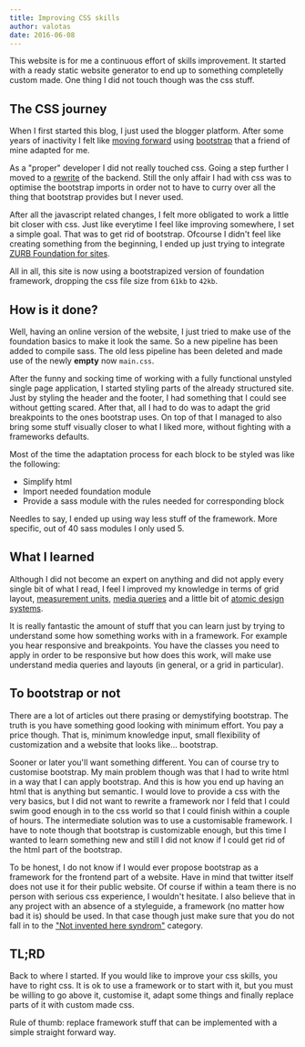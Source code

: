 ```yaml
---
title: Improving CSS skills
author: valotas
date: 2016-06-08
---
```


This website is for me a continuous effort of skills improvement. It started with a ready static website generator to end up to something completelly custom made. One thing I did not touch though was the css stuff.

## The CSS journey
When I first started this blog, I just used the blogger platform. After some years of inactivity I felt like [moving forward](/migrated-to-assemble-io) using [bootstrap](http://getbootstrap.com/) that a friend of mine adapted for me.

As a "proper" developer I did not really touched css. Going a step further I moved to a [rewrite](/revamp2016) of the backend. Still the only affair I had with css was to optimise the bootstrap imports in order not to have to curry over all the thing that bootstrap provides but I never used.

After all the javascript related changes, I felt more obligated to work a little bit closer with css. Just like everytime I feel like improving somewhere, I set a simple goal. That was to get rid of bootstrap. Ofcourse I didn't feel like creating something from the beginning, I ended up just trying to integrate [ZURB Foundation for sites](http://foundation.zurb.com/sites.html).

All in all, this site is now using a bootstrapized version of foundation framework, dropping the css file size from `61kb` to `42kb`. 

## How is it done?

Well, having an online version of the website, I just tried to make use of the foundation basics to make it look the same. So a new pipeline has been added to compile sass. The old less pipeline has been deleted and made use of the newly **empty** now `main.css`.

After the funny and socking time of working with a fully functional unstyled single page application, I started styling parts of the already structured site. Just by styling the header and the footer, I had something that I could see without getting scared. After that, all I had to do was to adapt the grid breakpoints to the ones bootstrap uses. On top of that I managed to also bring some stuff visually closer to what I liked more, without fighting with a frameworks defaults.

Most of the time the adaptation process for each block to be styled was like the following:

- Simplify html
- Import needed foundation module
- Provide a sass module with the rules needed for corresponding block

Needles to say, I ended up using way less stuff of the framework. More specific, out of 40 sass modules I only used 5.

## What I learned

Although I did not become an expert on anything and did not apply every single bit of what I read, I feel I improved my knowledge in terms of grid layout, [measurement units](http://webdesign.tutsplus.com/articles/7-css-units-you-might-not-know-about--cms-22573), [media queries](https://developer.mozilla.org/en-US/docs/Web/CSS/Media_Queries/Using_media_queries) and a little bit of [atomic design systems](http://patternlab.io/).

It is really fantastic the amount of stuff that you can learn just by trying to understand some how something works with in a framework. For example you hear responsive and breakpoints. You have the classes you need to apply in order to be responsive but how does this work, will make use understand media queries and layouts (in general, or a grid in particular).

## To bootstrap or not

There are a lot of articles out there prasing or demystifying bootstrap. The truth is you have something good looking with minimum effort. You pay a price though. That is, minimum knowledge input, small flexibility of customization and a website that looks like... bootstrap.

Sooner or later you'll want something different. You can of course try to customise bootstrap. My main problem though was that I had to write html in a way that I can apply bootstrap. And this is how you end up having an html that is anything but semantic. I would love to provide a css with the very basics, but I did not want to rewrite a framework nor I feld that I could swim good enough in to the css world so that I could finish within a couple of hours. The intermediate solution was to use a customisable framework. I have to note though that bootstrap is customizable enough, but this time I wanted to learn something new and still I did not know if I could get rid of the html part of the bootstrap. 

To be honest, I do not know if I would ever propose bootstrap as a framework for the frontend part of a website. Have in mind that twitter itself does not use it for their public website. Of course if within a team there is no person with serious css experience, I wouldn't hesitate. I also believe that in any project with an absence of a styleguide, a framework (no matter how bad it is) should be used. In that case though just make sure that you do not fall in to the ["Not invented here syndrom"](https://en.wikipedia.org/wiki/Not_invented_here) category.

## TL;RD

Back to where I started. If you would like to improve your css skills, you have to right css. It is ok to use a framework or to start with it, but you must be willing to go above it, customise it, adapt some things and finally replace parts of it with custom made css.

Rule of thumb: replace framework stuff that can be implemented with a simple straight forward way.

